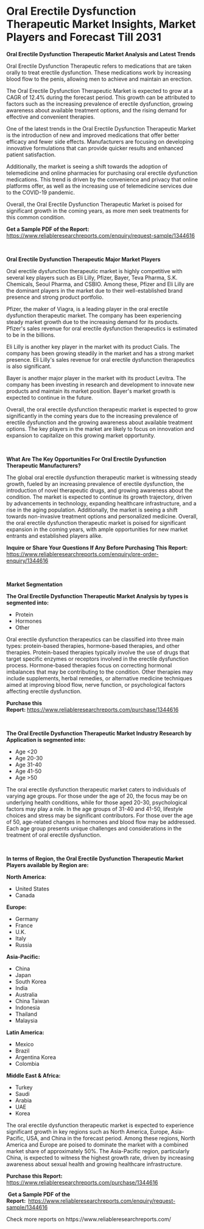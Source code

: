 <p><h1>Oral Erectile Dysfunction Therapeutic Market Insights, Market Players and Forecast Till 2031</h1></p><p><strong>Oral Erectile Dysfunction Therapeutic Market Analysis and Latest Trends</strong></p>
<p><p>Oral Erectile Dysfunction Therapeutic refers to medications that are taken orally to treat erectile dysfunction. These medications work by increasing blood flow to the penis, allowing men to achieve and maintain an erection.</p><p>The Oral Erectile Dysfunction Therapeutic Market is expected to grow at a CAGR of 12.4% during the forecast period. This growth can be attributed to factors such as the increasing prevalence of erectile dysfunction, growing awareness about available treatment options, and the rising demand for effective and convenient therapies.</p><p>One of the latest trends in the Oral Erectile Dysfunction Therapeutic Market is the introduction of new and improved medications that offer better efficacy and fewer side effects. Manufacturers are focusing on developing innovative formulations that can provide quicker results and enhanced patient satisfaction.</p><p>Additionally, the market is seeing a shift towards the adoption of telemedicine and online pharmacies for purchasing oral erectile dysfunction medications. This trend is driven by the convenience and privacy that online platforms offer, as well as the increasing use of telemedicine services due to the COVID-19 pandemic.</p><p>Overall, the Oral Erectile Dysfunction Therapeutic Market is poised for significant growth in the coming years, as more men seek treatments for this common condition.</p></p>
<p><strong>Get a Sample PDF of the Report:&nbsp;</strong> <a href="https://www.reliableresearchreports.com/enquiry/request-sample/1344616">https://www.reliableresearchreports.com/enquiry/request-sample/1344616</a></p>
<p>&nbsp;</p>
<p><strong>Oral Erectile Dysfunction Therapeutic Major Market Players</strong></p>
<p><p>Oral erectile dysfunction therapeutic market is highly competitive with several key players such as Eli Lilly, Pfizer, Bayer, Teva Pharma, S.K. Chemicals, Seoul Pharma, and CSBIO. Among these, Pfizer and Eli Lilly are the dominant players in the market due to their well-established brand presence and strong product portfolio.</p><p>Pfizer, the maker of Viagra, is a leading player in the oral erectile dysfunction therapeutic market. The company has been experiencing steady market growth due to the increasing demand for its products. Pfizer's sales revenue for oral erectile dysfunction therapeutics is estimated to be in the billions.</p><p>Eli Lilly is another key player in the market with its product Cialis. The company has been growing steadily in the market and has a strong market presence. Eli Lilly's sales revenue for oral erectile dysfunction therapeutics is also significant.</p><p>Bayer is another major player in the market with its product Levitra. The company has been investing in research and development to innovate new products and maintain its market position. Bayer's market growth is expected to continue in the future.</p><p>Overall, the oral erectile dysfunction therapeutic market is expected to grow significantly in the coming years due to the increasing prevalence of erectile dysfunction and the growing awareness about available treatment options. The key players in the market are likely to focus on innovation and expansion to capitalize on this growing market opportunity.</p></p>
<p>&nbsp;</p>
<p><strong>What Are The Key Opportunities For Oral Erectile Dysfunction Therapeutic Manufacturers?</strong></p>
<p><p>The global oral erectile dysfunction therapeutic market is witnessing steady growth, fueled by an increasing prevalence of erectile dysfunction, the introduction of novel therapeutic drugs, and growing awareness about the condition. The market is expected to continue its growth trajectory, driven by advancements in technology, expanding healthcare infrastructure, and a rise in the aging population. Additionally, the market is seeing a shift towards non-invasive treatment options and personalized medicine. Overall, the oral erectile dysfunction therapeutic market is poised for significant expansion in the coming years, with ample opportunities for new market entrants and established players alike.</p></p>
<p><strong>Inquire or Share Your Questions If Any Before Purchasing This Report:</strong> <a href="https://www.reliableresearchreports.com/enquiry/pre-order-enquiry/1344616">https://www.reliableresearchreports.com/enquiry/pre-order-enquiry/1344616</a></p>
<p>&nbsp;</p>
<p><strong>Market Segmentation</strong></p>
<p><strong>The Oral Erectile Dysfunction Therapeutic Market Analysis by types is segmented into:</strong></p>
<p><ul><li>Protein</li><li>Hormones</li><li>Other</li></ul></p>
<p><p>Oral erectile dysfunction therapeutics can be classified into three main types: protein-based therapies, hormone-based therapies, and other therapies. Protein-based therapies typically involve the use of drugs that target specific enzymes or receptors involved in the erectile dysfunction process. Hormone-based therapies focus on correcting hormonal imbalances that may be contributing to the condition. Other therapies may include supplements, herbal remedies, or alternative medicine techniques aimed at improving blood flow, nerve function, or psychological factors affecting erectile dysfunction.</p></p>
<p><strong>Purchase this Report:&nbsp;</strong><a href="https://www.reliableresearchreports.com/purchase/1344616">https://www.reliableresearchreports.com/purchase/1344616</a></p>
<p>&nbsp;</p>
<p><strong>The Oral Erectile Dysfunction Therapeutic Market Industry Research by Application is segmented into:</strong></p>
<p><ul><li>Age <20</li><li>Age 20-30</li><li>Age 31-40</li><li>Age 41-50</li><li>Age >50</li></ul></p>
<p><p>The oral erectile dysfunction therapeutic market caters to individuals of varying age groups. For those under the age of 20, the focus may be on underlying health conditions, while for those aged 20-30, psychological factors may play a role. In the age groups of 31-40 and 41-50, lifestyle choices and stress may be significant contributors. For those over the age of 50, age-related changes in hormones and blood flow may be addressed. Each age group presents unique challenges and considerations in the treatment of oral erectile dysfunction.</p></p>
<p>&nbsp;</p>
<p><strong>In terms of Region, the Oral Erectile Dysfunction Therapeutic Market Players available by Region are:</strong></p>
<p>
    <p> <strong> North America: </strong>
        <ul>
            <li>United States</li>
            <li>Canada</li>
        </ul>
        </p> 
    <p> <strong> Europe: </strong>
        <ul>
            <li>Germany</li>
            <li>France</li>
            <li>U.K.</li>
            <li>Italy</li>
            <li>Russia</li>
        </ul>
        </p> 
    <p> <strong> Asia-Pacific: </strong>
        <ul>
            <li>China</li>
            <li>Japan</li>
            <li>South Korea</li>
            <li>India</li>
            <li>Australia</li>
            <li>China Taiwan</li>
            <li>Indonesia</li>
            <li>Thailand</li>
            <li>Malaysia</li>
        </ul>
        </p> 
    <p> <strong> Latin America: </strong>
        <ul>
            <li>Mexico</li>
            <li>Brazil</li>
            <li>Argentina Korea</li>
            <li>Colombia</li>
        </ul>
        </p> 
    <p> <strong> Middle East & Africa: </strong>
        <ul>
            <li>Turkey</li>
            <li>Saudi</li>
            <li>Arabia</li>
            <li>UAE</li>
            <li>Korea</li>
        </ul>
    </p>
    </p>
<p><p>The oral erectile dysfunction therapeutic market is expected to experience significant growth in key regions such as North America, Europe, Asia-Pacific, USA, and China in the forecast period. Among these regions, North America and Europe are poised to dominate the market with a combined market share of approximately 50%. The Asia-Pacific region, particularly China, is expected to witness the highest growth rate, driven by increasing awareness about sexual health and growing healthcare infrastructure.</p></p>
<p><strong>Purchase this Report: </strong><a href="https://www.reliableresearchreports.com/purchase/1344616">https://www.reliableresearchreports.com/purchase/1344616</a></p>
<p>&nbsp;<strong>Get a Sample PDF of the Report:&nbsp;&nbsp;</strong><a href="https://www.reliableresearchreports.com/enquiry/request-sample/1344616">https://www.reliableresearchreports.com/enquiry/request-sample/1344616</a></p>
<p><strong></strong></p>
<p>Check more reports on https://www.reliableresearchreports.com/</p>